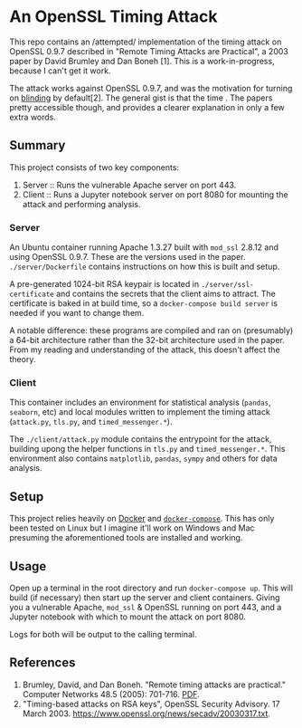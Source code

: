 # An OpenSSL Timing Attack
This repo contains an /attempted/ implementation of the timing attack on OpenSSL 0.9.7 described in "Remote Timing Attacks are Practical", a 2003 paper by David Brumley and Dan Boneh [1]. This is a work-in-progress, because I can't get it work.

The attack works against OpenSSL 0.9.7, and was the motivation for turning on [blinding](https://en.wikipedia.org/wiki/Blinding_\(cryptography\)) by default[2]. The general gist is that the time . The papers pretty accessible though, and provides a clearer explanation in only a few extra words.

## Summary
This project consists of two key components:
  1. Server :: Runs the vulnerable Apache server on port 443.
  2. Client :: Runs a Jupyter notebook server on port 8080 for mounting the attack and performing analysis.

### Server
An Ubuntu container running Apache 1.3.27 built with `mod_ssl` 2.8.12 and using OpenSSL 0.9.7. These are the versions used in the paper. `./server/Dockerfile` contains instructions on how this is built and setup.

A pre-generated 1024-bit RSA keypair is located in `./server/ssl-certificate` and contains the secrets that the client aims to attract. The certificate is baked in at build time, so a `docker-compose build server` is needed if you want to change them.

A notable difference: these programs are compiled and ran on (presumably) a 64-bit architecture rather than the 32-bit architecture used in the paper. From my reading and understanding of the attack, this doesn't affect the theory.

### Client
This container includes an environment for statistical analysis (`pandas`, `seaborn`, etc) and local modules written to implement the timing attack (`attack.py`, `tls.py`, and `timed_messenger.*`).

The `./client/attack.py` module contains the entrypoint for the attack, building upong the helper functions in `tls.py` and `timed_messenger.*`. This environment also contains `matplotlib`, `pandas`, `sympy` and others for data analysis.

## Setup
This project relies heavily on [Docker](https://www.docker.com) and [`docker-compose`](http://docs.docker.com/compose/install). This has only been tested on Linux but I imagine it'll work on Windows and Mac presuming the aforementioned tools are installed and working.

## Usage
Open up a terminal in the root directory and run `docker-compose up`. This will build (if necessary) then start up the server and client containers. Giving you a vulnerable Apache, `mod_ssl` & OpenSSL running on port 443, and a Jupyter notebook with which to mount the attack on port 8080.

Logs for both will be output to the calling terminal.

## References
  1. Brumley, David, and Dan Boneh. "Remote timing attacks are practical." Computer Networks 48.5 (2005): 701-716. [PDF](https://crypto.stanford.edu/~dabo/papers/ssl-timing.pdf).
  2. "Timing-based attacks on RSA keys", OpenSSL Security Advisory. 17 March 2003. https://www.openssl.org/news/secadv/20030317.txt.
